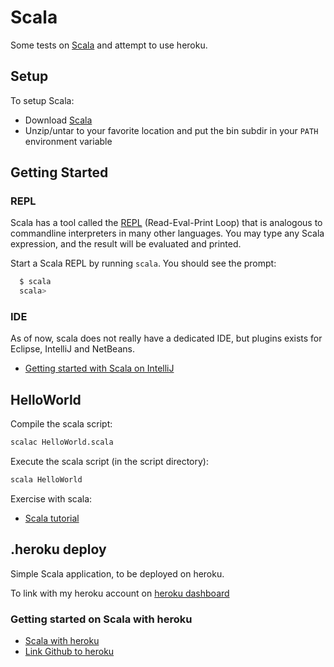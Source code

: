 # Scala

Some tests on [Scala](http://www.scala-lang.org/) and attempt to use heroku.

## Setup

To setup Scala:

  - Download [Scala](http://www.scala-lang.org/downloads)
  - Unzip/untar to your favorite location and put the bin subdir in your `PATH` environment variable
  
## Getting Started

### REPL

Scala has a tool called the [REPL](https://docs.scala-lang.org/overviews/repl/overview.html) (Read-Eval-Print Loop) that is analogous to commandline interpreters in many other languages. You may type any Scala expression, and the result will be evaluated and printed.  

Start a Scala REPL by running `scala`. You should see the prompt:
```bash
  $ scala
  scala>
```

### IDE

As of now, scala does not really have a dedicated IDE, but plugins exists for Eclipse, IntelliJ and NetBeans.

- [Getting started with Scala on IntelliJ](https://docs.scala-lang.org/getting-started-intellij-track/getting-started-with-scala-in-intellij.html)

## HelloWorld

Compile the scala script:

```bash
scalac HelloWorld.scala
```

Execute the scala script (in the script directory):
```bash
scala HelloWorld
```

Exercise with scala:

- [Scala tutorial](https://www.scala-exercises.org/scala_tutorial/terms_and_types)

## .heroku deploy

Simple Scala application, to be deployed on heroku.

To link with my heroku account on [heroku dashboard](https://dashboard.heroku.com)

### Getting started on Scala with heroku 

- [Scala with heroku](https://devcenter.heroku.com/articles/getting-started-with-scala#introduction)
- [Link Github to heroku](https://devcenter.heroku.com/articles/github-integration)
